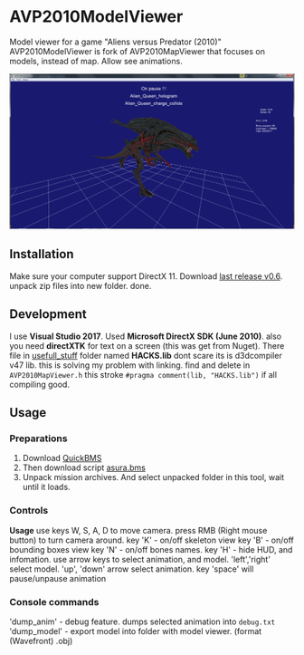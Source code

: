 # AVP2010ModelViewer
Model viewer for a game "Aliens versus Predator (2010)"
AVP2010ModelViewer is fork of AVP2010MapViewer that focuses on models, instead of map. Allow see animations.

![image](https://github.com/Trololp/AVP2010ModelViewer/blob/main/preview.png)

## Installation

Make sure your computer support DirectX 11. Download [last release v0.6](https://github.com/Trololp/AVP2010ModelViewer/releases/tag/v0.6). unpack zip files into new folder. done.
## Development
I use **Visual Studio 2017**. Used **Microsoft DirectX SDK (June 2010)**. also you need **directXTK** for text on a screen (this was get from Nuget). There file in 
[usefull_stuff](https://github.com/Trololp/AVP2010MapViewer/tree/main/usefull_stuff) folder named **HACKS.lib** dont scare its is d3dcompiler v47 lib. this is solving
my problem with linking. find and delete in `AVP2010MapViewer.h` this stroke `#pragma comment(lib, "HACKS.lib")` if all compiling good.

## Usage

  ### Preparations
   1. Download [QuickBMS](https://aluigi.altervista.org/quickbms.htm)
   2. Then download script [asura.bms](https://github.com/Trololp/AVP2010MapViewer/blob/main/usefull_stuff/asura.bms)
   3. Unpack mission archives. And select unpacked folder in this tool, wait until it loads.
 
  ### Controls   
   **Usage**
   use keys W, S, A, D to move camera. press RMB (Right mouse button) to turn camera around.
   key 'K' - on/off skeleton view
   key 'B' - on/off bounding boxes view
   key 'N' - on/off bones names.
   key 'H' - hide HUD, and infomation.
   use arrow keys to select animation, and model. 'left','right' select model.
   'up', 'down' arrow select animation.
   key 'space' will pause/unpause animation
   ### Console commands
   'dump_anim' - debug feature. dumps selected animation into `debug.txt`
   'dump_model' - export model into folder with model viewer. (format  (Wavefront) .obj)
